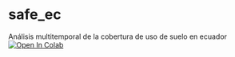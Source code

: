 # safe_ec
Análisis multitemporal de la cobertura de uso de suelo en ecuador
[![Open In Colab](https://colab.research.google.com/assets/colab-badge.svg)](https://colab.research.google.com/github/Nachorock73/safe_ec/blob/main/analisis_maate.ipynb)
